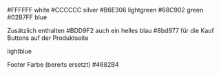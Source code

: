#FFFFFF		white
#CCCCCC		silver
#B6E306		lightgreen
#68C902		green
#02B7FF		blue


Zusätzlich enthalten
#BDD9F2   auch ein helles blau
#8bd977   für die Kauf Buttons auf der Produktseite

lightblue


Footer Farbe (bereits ersetzt)
#4682B4
